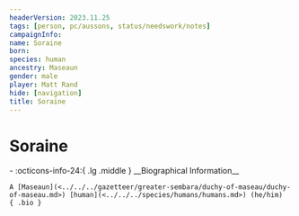 ```yaml
---
headerVersion: 2023.11.25
tags: [person, pc/aussons, status/needswork/notes]
campaignInfo:
name: Soraine
born:
species: human
ancestry: Maseaun
gender: male
player: Matt Rand
hide: [navigation]
title: Soraine
---
```

# Soraine
<div class="grid cards ext-narrow-margin ext-one-column" markdown>
- :octicons-info-24:{ .lg .middle } __Biographical Information__

    A [Maseaun](<../../../gazetteer/greater-sembara/duchy-of-maseau/duchy-of-maseau.md>) [human](<../../../species/humans/humans.md>) (he/him)  
    { .bio }

</div>


